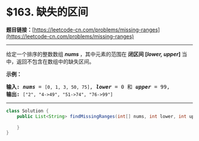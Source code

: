 # $163. 缺失的区间

**题目链接：**[https://leetcode-cn.com/problems/missing-ranges](https://leetcode-cn.com/problems/missing-ranges)

---

<div class="content__1Y2H">
 <div class="notranslate">
  <p>给定一个排序的整数数组 <em><strong>nums&nbsp;</strong></em>，其中元素的范围在&nbsp;<strong>闭区间</strong>&nbsp;<strong>[<em>lower, upper</em>]</strong>&nbsp;当中，返回不包含在数组中的缺失区间。</p> 
  <p><strong>示例：</strong></p> 
  <pre class="language-text"><strong>输入: </strong><strong><em>nums</em></strong> = <code>[0, 1, 3, 50, 75]</code>, <strong><em>lower</em></strong> = 0 和 <strong><em>upper</em></strong> = 99,
<strong>输出: </strong><code>["2", "4-&gt;49", "51-&gt;74", "76-&gt;99"]</code>
</pre> 
 </div>
</div>

---

```java
class Solution {
    public List<String> findMissingRanges(int[] nums, int lower, int upper) {
        
    }
}
```